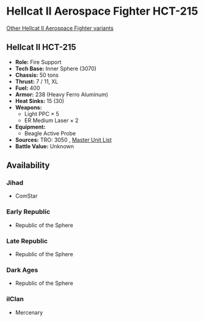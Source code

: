 # Hellcat II Aerospace Fighter HCT-215 

[Other Hellcat II Aerospace Fighter variants](../hellcat_ii_aerospace_fighter.md) 

## Hellcat II HCT-215 

- **Role:** Fire Support 
- **Tech Base:** Inner Sphere (3070) 
- **Chassis:** 50 tons 
- **Thrust:** 7 / 11, XL 
- **Fuel:** 400 
- **Armor:** 238 (Heavy Ferro Aluminum) 
- **Heat Sinks:** 15 (30) 
- **Weapons:** 
  - Light PPC × 5 
  - ER Medium Laser × 2 
- **Equipment:** 
  - Beagle Active Probe 
- **Sources:** TRO: 3050 , [Master Unit List](http://masterunitlist.info/Unit/Details/1472) 
- **Battle Value:** Unknown 

## Availability 

### Jihad 

- ComStar 

### Early Republic 

- Republic of the Sphere 

### Late Republic 

- Republic of the Sphere 

### Dark Ages 

- Republic of the Sphere 

### ilClan 

- Mercenary 

